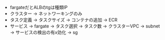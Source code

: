 - fargateだとALBのtgは種類IP
- クラスター -> ネットワーキングのみ
- タスク定義 -> タスクサイズ -> コンテナの追加 -> ECR
- サービス -> fargate -> タスク選択 -> タスク数 -> クラスターVPC -> subnet -> サービスの検出の有x効化 -> sg